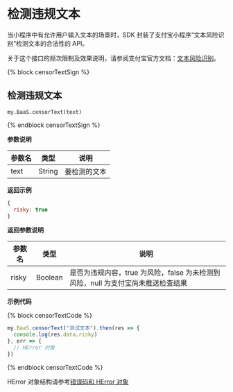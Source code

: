 # 检测违规文本

当小程序中有允许用户输入文本的场景时，SDK 封装了支付宝小程序“文本风险识别”检测文本的合法性的 API。

关于这个接口的频次限制及效果说明，请参阅支付宝官方文档：[文本风险识别](https://opendocs.alipay.com/mini/introduce/text-identification)。

{% block censorTextSign %}

## 检测违规文本

`my.BaaS.censorText(text)`

{% endblock censorTextSign %}

**参数说明**

| 参数名   | 类型   | 说明     |
|----------|--------|----------|
| text     | String | 要检测的文本 |

**返回示例**

```javascript
{
  risky: true
}
```

**返回参数说明**

| 参数名   | 类型   | 说明     |
|----------|--------|----------|
| risky         | Boolean | 是否为违规内容，true 为风险，false 为未检测到风险，null 为支付宝尚未推送检查结果  |

**示例代码**

{% block censorTextCode %}

```javascript
my.BaaS.censorText("测试文本").then(res => {
  console.log(res.data.risky)
}, err => {
  // HError 对象
})
```

{% endblock censorTextCode %}

HError 对象结构请参考[错误码和 HError 对象](./error-code.md)

